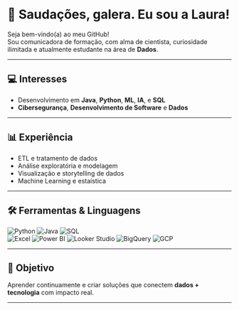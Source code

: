 
# 👋 Saudações, galera. Eu sou a Laura!

Seja bem-vindo(a) ao meu GitHub!  
Sou comunicadora de formação, com alma de cientista, curiosidade ilimitada e atualmente estudante na área de **Dados**.  

---

## 💻 Interesses
- Desenvolvimento em **Java**, **Python**, **ML**, **IA**, e **SQL**  
- **Cibersegurança**, **Desenvolvimento de Software** e **Dados**  

---

## 📊 Experiência
- ETL e tratamento de dados  
- Análise exploratória e modelagem  
- Visualização e storytelling de dados
- Machine Learning e estaística

---

## 🛠️ Ferramentas & Linguagens

![Python](https://img.shields.io/badge/Python-3776AB?style=for-the-badge&logo=python&logoColor=white)
![Java](https://img.shields.io/badge/Java-ED8B00?style=for-the-badge&logo=java&logoColor=white)
![SQL](https://img.shields.io/badge/SQL-336791?style=for-the-badge&logo=postgresql&logoColor=white)  
![Excel](https://img.shields.io/badge/Excel-217346?style=for-the-badge&logo=microsoft-excel&logoColor=white)
![Power BI](https://img.shields.io/badge/PowerBI-F2C811?style=for-the-badge&logo=power-bi&logoColor=black)
![Looker Studio](https://img.shields.io/badge/Looker%20Studio-4285F4?style=for-the-badge&logo=google&logoColor=white)
![BigQuery](https://img.shields.io/badge/BigQuery-669DF6?style=for-the-badge&logo=google-bigquery&logoColor=white)
![GCP](https://img.shields.io/badge/GCP-4285F4?style=for-the-badge&logo=google-cloud&logoColor=white)  

---

## 🚀 Objetivo
Aprender continuamente e criar soluções que conectem **dados + tecnologia** com impacto real.  

---






